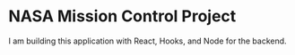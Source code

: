 # NASA Mission Control Project

I am building this application with React, Hooks, and Node for the backend.